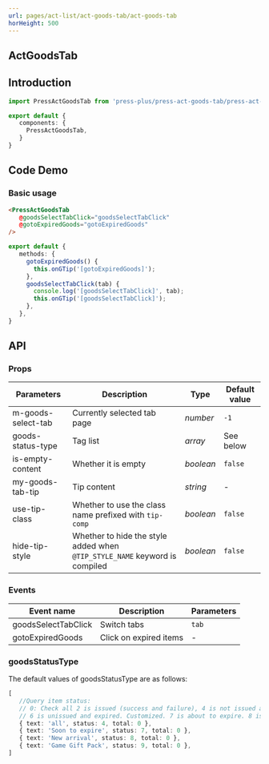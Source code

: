 ```yaml
---
url: pages/act-list/act-goods-tab/act-goods-tab
horHeight: 500
---
```


## ActGoodsTab 


## Introduction

```ts
import PressActGoodsTab from 'press-plus/press-act-goods-tab/press-act-goods-tab';

export default {
   components: {
     PressActGoodsTab,
   }
}
```

## Code Demo

### Basic usage

```html
<PressActGoodsTab
   @goodsSelectTabClick="goodsSelectTabClick"
   @gotoExpiredGoods="gotoExpiredGoods"
/>
```

```ts
export default {
   methods: {
     gotoExpiredGoods() {
       this.onGTip('[gotoExpiredGoods]');
     },
     goodsSelectTabClick(tab) {
       console.log('[goodsSelectTabClick]', tab);
       this.onGTip('[goodsSelectTabClick]');
     },
   },
}
```

## API

### Props

| Parameters         | Description                                                                | Type      | Default value |
| ------------------ | -------------------------------------------------------------------------- | --------- | ------------- |
| m-goods-select-tab | Currently selected tab page                                                | _number_  | `-1`          |
| goods-status-type  | Tag list                                                                   | _array_   | See below     |
| is-empty-content   | Whether it is empty                                                        | _boolean_ | `false`       |
| my-goods-tab-tip   | Tip content                                                                | _string_  | -             |
| use-tip-class      | Whether to use the class name prefixed with `tip-comp`                     | _boolean_ | `false`       |
| hide-tip-style     | Whether to hide the style added when `@TIP_STYLE_NAME` keyword is compiled | _boolean_ | `false`       |


### Events

| Event name          | Description            | Parameters |
| ------------------- | ---------------------- | ---------- |
| goodsSelectTabClick | Switch tabs            | `tab`      |
| gotoExpiredGoods    | Click on expired items | -          |


### goodsStatusType

The default values of goodsStatusType are as follows:

```ts
[
   //Query item status:
   // 0: Check all 2 is issued (success and failure), 4 is not issued and has not expired,
   // 6 is unissued and expired. Customized. 7 is about to expire. 8 is new. 9 is a game gift pack.
   { text: 'all', status: 4, total: 0 },
   { text: 'Soon to expire', status: 7, total: 0 },
   { text: 'New arrival', status: 8, total: 0 },
   { text: 'Game Gift Pack', status: 9, total: 0 },
]
```